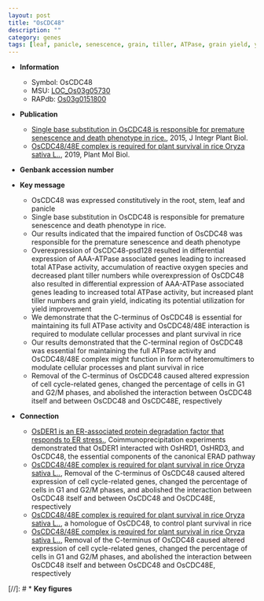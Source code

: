 ```yaml
---
layout: post
title: "OsCDC48"
description: ""
category: genes
tags: [leaf, panicle, senescence, grain, tiller, ATPase, grain yield, yield, cell cycle, tiller number, reactive oxygen species]
---
```


* **Information**  
    + Symbol: OsCDC48  
    + MSU: [LOC_Os03g05730](http://rice.plantbiology.msu.edu/cgi-bin/ORF_infopage.cgi?orf=LOC_Os03g05730)  
    + RAPdb: [Os03g0151800](http://rapdb.dna.affrc.go.jp/viewer/gbrowse_details/irgsp1?name=Os03g0151800)  

* **Publication**  
    + [Single base substitution in OsCDC48 is responsible for premature senescence and death phenotype in rice.](http://www.ncbi.nlm.nih.gov/pubmed?term=Single+base+substitution+in+OsCDC48+is+responsible+for+premature+senescence+and+death+phenotype+in+rice.%5BTitle%5D), 2015, J Integr Plant Biol.
    + [OsCDC48/48E complex is required for plant survival in rice Oryza sativa L..](http://www.ncbi.nlm.nih.gov/pubmed?term=OsCDC48/48E+complex+is+required+for+plant+survival+in+rice+Oryza+sativa+L..%5BTitle%5D), 2019, Plant Mol Biol.

* **Genbank accession number**  

* **Key message**  
    + OsCDC48 was expressed constitutively in the root, stem, leaf and panicle
    + Single base substitution in OsCDC48 is responsible for premature senescence and death phenotype in rice.
    + Our results indicated that the impaired function of OsCDC48 was responsible for the premature senescence and death phenotype
    + Overexpression of OsCDC48-psd128 resulted in differential expression of AAA-ATPase associated genes leading to increased total ATPase activity, accumulation of reactive oxygen species and decreased plant tiller numbers while overexpression of OsCDC48 also resulted in differential expression of AAA-ATPase associated genes leading to increased total ATPase activity, but increased plant tiller numbers and grain yield, indicating its potential utilization for yield improvement
    + We demonstrate that the C-terminus of OsCDC48 is essential for maintaining its full ATPase activity and OsCDC48/48E interaction is required to modulate cellular processes and plant survival in rice
    + Our results demonstrated that the C-terminal region of OsCDC48 was essential for maintaining the full ATPase activity and OsCDC48/48E complex might function in form of heteromultimers to modulate cellular processes and plant survival in rice
    + Removal of the C-terminus of OsCDC48 caused altered expression of cell cycle-related genes, changed the percentage of cells in G1 and G2/M phases, and abolished the interaction between OsCDC48 itself and between OsCDC48 and OsCDC48E, respectively

* **Connection**  
    + [OsDER1 is an ER-associated protein degradation factor that responds to ER stress.](http://www.ncbi.nlm.nih.gov/pubmed?term=OsDER1+is+an+ER-associated+protein+degradation+factor+that+responds+to+ER+stress.%5BTitle%5D),  Coimmunoprecipitation experiments demonstrated that OsDER1 interacted with OsHRD1, OsHRD3, and OsCDC48, the essential components of the canonical ERAD pathway
    + [OsCDC48/48E complex is required for plant survival in rice Oryza sativa L..](http://www.ncbi.nlm.nih.gov/pubmed?term=OsCDC48/48E+complex+is+required+for+plant+survival+in+rice+Oryza+sativa+L..%5BTitle%5D),  Removal of the C-terminus of OsCDC48 caused altered expression of cell cycle-related genes, changed the percentage of cells in G1 and G2/M phases, and abolished the interaction between OsCDC48 itself and between OsCDC48 and OsCDC48E, respectively
    + [OsCDC48/48E complex is required for plant survival in rice Oryza sativa L..](Os10g0442600), a homologue of OsCDC48, to control plant survival in rice
    + [OsCDC48/48E complex is required for plant survival in rice Oryza sativa L..](http://www.ncbi.nlm.nih.gov/pubmed?term=OsCDC48/48E+complex+is+required+for+plant+survival+in+rice+Oryza+sativa+L..%5BTitle%5D),  Removal of the C-terminus of OsCDC48 caused altered expression of cell cycle-related genes, changed the percentage of cells in G1 and G2/M phases, and abolished the interaction between OsCDC48 itself and between OsCDC48 and OsCDC48E, respectively

[//]: # * **Key figures**  


